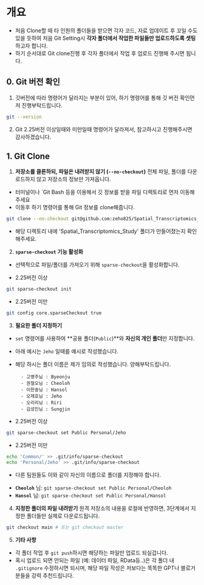# 개요
- 처음 Clone할 때 타 인원의 폴더들을 받으면 각자 코드, 자료 업데이트 후 꼬일 수도 있을 듯하여 처음 Git Setting시 **각자 폴더에서 작업한 파일들만 업로드하도록 셋팅**하고자 합니다.
- 하기 순서대로 Git clone진행 후 각자 폴더에서 작업 후 업로드 진행해 주시면 됩니다.

## 0. Git 버전 확인
1. 깃버전에 따라 명령어가 달라지는 부분이 있어, 하기 명령어를 통해 깃 버전 확인먼저 진행부탁드립니다.
```bash
git --version
```
2. Git 2.25버전 이상일때와 미만일때 명령어가 달라져서, 참고하시고 진행해주시면 감사하겠습니다.


## 1. Git Clone
1. **저장소를 클론하되, 파일은 내려받지 않기 (`--no-checkout`)**
전체 파일, 폴더를 다운로드하지 않고 저장소의 정보만 가져옵니다.
- 터미널이나 `Git Bash 등을 이용해서 깃 정보를 받을 파일 디렉토리로 먼저 이동해 주세요
- 이동후 하기 명령어를 통해 Git 정보를 clone해줍니다.

```bash
git clone --no-checkout git@github.com:zeho825/Spatial_Transcriptomics_Study.git
```
- 해당 디렉토리 내에 'Spatial_Transcriptomics_Study' 폴더가 만들어졌는지 확인해주세요.

2. **`sparse-checkout` 기능 활성화**
- 선택적으로 파일/폴더를 가져오기 위해 `sparse-checkout`을 활성화합니다.

- 2.25버전 이상
```bash
git sparse-checkout init
```

- 2.25버전 미만
```bash
git config core.sparseCheckout true
```

3. **필요한 폴더 지정하기**
- `set` 명령어를 사용하여 **공용 폴더(`Public`)**와 **자신의 개인 폴더**만 지정합니다.
- 아래 예시는 `Jeho` 일때를 예시로 작성했습니다.
- 해당 하시는 폴더 이름은 제가 임의로 작성했습니다. 양해부탁드립니다.

        - 고병주님 : Byeonju
        - 권철오님 : Cheoloh
        - 이한솔님 : Hansol
        - 오제호님 : Jeho
        - 오리리님 : Riri
        - 김성진님 : Sungjin
- 2.25버전 이상
```bash
git sparse-checkout set Public Personal/Jeho
```

- 2.25버전 미만
```bash
echo 'Common/' >> .git/info/sparse-checkout
echo 'Personal/Jeho' >> .git/info/sparse-checkout
```

- 다른 팀원들도 이와 같이 자신의 이름으로 폴더를 지정해야 합니다.
* **`Cheoloh`** 님: `git sparse-checkout set Public Personal/Cheoloh`
* **`Hansol`** 님: `git sparse-checkout set Public Personal/Hansol`

4. **지정한 폴더의 파일 내려받기**
원격 저장소의 내용을 로컬에 반영하면, 3단계에서 지정한 폴더들만 실제로 다운로드됩니다.

```bash
git checkout main # 또는 git checkout master
```


5. **기타 사항**
- 각 폴더 작업 후 `git push`하시면 해당하는 파일만 업로드 되실겁니다.
- 혹시 업로드 되면 안되는 파일 (예: 데이터 파일, RData등..)은 각 폴더 내 `.gitignore` 수정하시면 되시며, 해당 파일 작성은 저보다는 똑똑한 GPT나 블로거 분들을 강력 추천드립니다.
